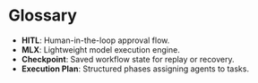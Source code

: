 # Glossary

- **HITL**: Human-in-the-loop approval flow.
- **MLX**: Lightweight model execution engine.
- **Checkpoint**: Saved workflow state for replay or recovery.
- **Execution Plan**: Structured phases assigning agents to tasks.
